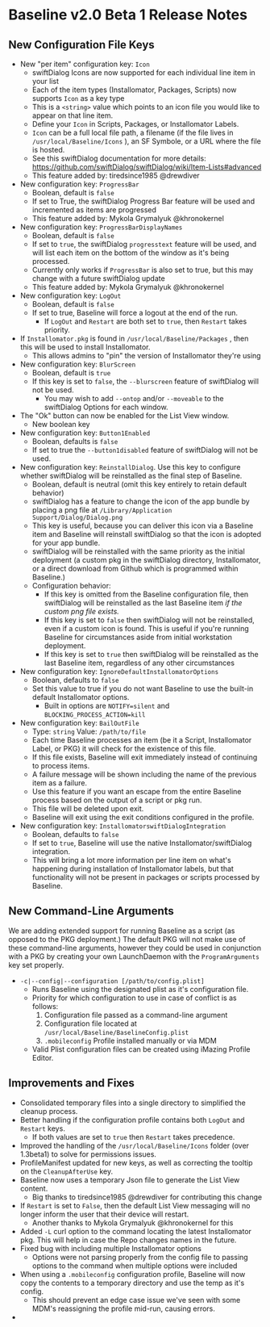 # Baseline v2.0 Beta 1 Release Notes
## New Configuration File Keys
- New "per item" configuration key: `Icon`
	- swiftDialog Icons are now supported for each individual line item in your list
	- Each of the item types (Installomator, Packages, Scripts) now supports `Icon` as a key type
	- This is a `<string>` value which points to an icon file you would like to appear on that line item.
	- Define your `Icon` in Scripts, Packages, or Installomator Labels.
	- `Icon` can be a full local file path, a filename (if the file lives in `/usr/local/Baseline/Icons` ), an SF Symbole, or a URL where the file is hosted.
	- See this swiftDialog documentation for more details: https://github.com/swiftDialog/swiftDialog/wiki/Item-Lists#advanced
	- This feature added by: tiredsince1985 @drewdiver
- New configuration key: `ProgressBar`
	- Boolean, default is `false`
	- If set to True, the swiftDialog Progress Bar feature will be used and incremented as items are progressed
	- This feature added by: Mykola Grymalyuk @khronokernel
- New configuration key: `ProgressBarDisplayNames`
	- Boolean, default is `false`
	- If set to `true`, the swiftDialog `progresstext` feature will be used, and will list each item on the bottom of the window as it's being processed.
	- Currently only works if `ProgressBar` is also set to true, but this may change with a future swiftDialog update
	- This feature added by: Mykola Grymalyuk @khronokernel
- New configuration key: `LogOut`
	- Boolean, default is `false`
	- If set to true, Baseline will force a logout at the end of the run.
		- If `LogOut` and `Restart` are both set to `true`, then `Restart` takes priority.
- If `Installomator.pkg` is found in `/usr/local/Baseline/Packages` , then this will be used to install Installomator. 
	 - This allows admins to "pin" the version of Installomator they're using
- New configuration key: `BlurScreen`
	- Boolean, default is `true`
	- If this key is set to `false`, the `--blurscreen` feature of swiftDialog will not be used. 
		- You may wish to add `--ontop` and/or `--moveable` to the swiftDialog Options for each window.
- The "Ok" button can now be enabled for the List View window. 
    - New boolean key 
- New configuration key: `Button1Enabled`
	- Boolean, defaults is `false`
    - If set to true the `--button1disabled` feature of swiftDialog will not be used. 
- New configuration key: `ReinstallDialog`. Use this key to configure whether swiftDialog will be reinstalled as the final step of Baseline.
	- Boolean, default is neutral (omit this key entirely to retain default behavior)
	- swiftDialog has a feature to change the icon of the app bundle by placing a png file at `/Library/Application Support/Dialog/Dialog.png`
	- This key is useful, because you can deliver this icon via a Baseline item and Baseline will reinstall swiftDialog so that the icon is adopted for your app bundle.
	- swiftDialog will be reinstalled with the same priority as the initial deployment (a custom pkg in the swiftDialog directory, Installomator, or a direct download from Github which is programmed within Baseline.)
	- Configuration behavior:
		- If this key is omitted from the Baseline configuration file, then swiftDialog will be reinstalled as the last Baseline item *if the custom png file exists.*
		- If this key is set to `false` then swiftDialog will not be reinstalled, even if a custom icon is found. This is useful if you're running Baseline for circumstances aside from initial workstation deployment.
		- If this key is set to `true` then swiftDialog will be reinstalled as the last Baseline item, regardless of any other circumstances
-  New configuration key: `IgnoreDefaultInstallomatorOptions`
	- Boolean, defaults to `false`
	- Set this value to true if you do not want Baseline to use the built-in default Installomator options.
		- Built in options are `NOTIFY=silent` and `BLOCKING_PROCESS_ACTION=kill`
- New configuration key: `BailOutFile`
	- Type: `string` Value: `/path/to/file`
	- Each time Baseline processes an item (be it a Script, Installomator Label, or PKG) it will check for the existence of this file.
	- If this file exists, Baseline will exit immediately instead of continuing to process items.
	- A failure message will be shown including the name of the previous item as a failure.
	- Use this feature if you want an escape from the entire Baseline process based on the output of a script or pkg run.
	- This file will be deleted upon exit.
	- Baseline will exit using the exit conditions configured in the profile.
- New configuration key: `InstallomatorswiftDialogIntegration`
	- Boolean, defaults to `false`
	- If set to `true`, Baseline will use the native Installomator/swiftDialog integration.
	- This will bring a lot more information per line item on what's happening during installation of Installomator labels, but that functionality will not be present in packages or scripts processed by Baseline.
## New Command-Line Arguments
We are adding extended support for running Baseline as a script (as opposed to the PKG deployment.) The default PKG will not make use of these command-line arguments, however they could be used in conjunction with a PKG by creating your own LaunchDaemon with the `ProgramArguments` key set properly.
- `-c|--config|--configuration [/path/to/config.plist]`
	- Runs Baseline using the designated plist as it's configuration file.
	- Priority for which configuration to use in case of conflict is as follows:
		1. Configuration file passed as a command-line argument
		1. Configuration file located at `/usr/local/Baseline/BaselineConfig.plist`
		1. `.mobileconfig` Profile installed manually or via MDM
	- Valid Plist configuration files can be created using iMazing Profile Editor.

## Improvements and Fixes
- Consolidated temporary files into a single directory to simplified the cleanup process.
- Better handling if the configuration profile contains both `LogOut` and `Restart` keys.
	- If both values are set to `true` then `Restart` takes precedence.
- Improved the handling of the `/usr/local/Baseline/Icons` folder (over 1.3beta1) to solve for permissions issues.
- ProfileManifest updated for new keys, as well as correcting the tooltip on the `CleanupAfterUse` key.
- Baseline now uses a temporary Json file to generate the List View content.
	- Big thanks to tiredsince1985 @drewdiver for contributing this change
- If `Restart` is set to `False`, then the default List View messaging will no longer inform the user that their device will restart.
	- Another thanks to Mykola Grymalyuk @khronokernel for this
- Added `-L` curl option to the command locating the latest Installomator pkg. This will help in case the Repo changes names in the future.
- Fixed bug with including multiple Installomator options
	- Options were not parsing properly from the config file to passing options to the command when multiple options were included
- When using a `.mobileconfig` configuration profile, Baseline will now copy the contents to a temporary directory and use the temp as it's config.
	- This should prevent an edge case issue we've seen with some MDM's reassigning the profile mid-run, causing errors.
- 
